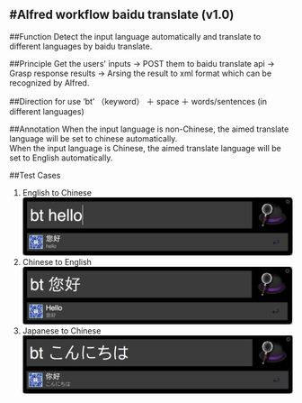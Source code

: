 #Alfred workflow baidu translate  (v1.0)
----------------------------------

##Function
Detect the input language automatically and translate to different languages by baidu translate.


##Principle
Get the users' inputs -> POST them to baidu translate api -> Grasp  response results -> Arsing the result to xml format which can be recognized by Alfred.

##Direction for use
‘bt’ （keyword） ＋ space ＋ words/sentences (in different languages)


##Annotation
When the input language is non-Chinese, the aimed translate language will be set to chinese automatically.  
When the input language is Chinese, the aimed translate language will be set to English automatically. 


##Test Cases
1. English to Chinese
![image](EN－CH.png)
2. Chinese to English
![image](CH－EN.png)
3. Japanese to Chinese
![image](JP－CH.png)
 




